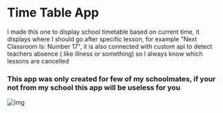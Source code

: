 # Time Table App
I made this one to display school timetable based on current time, it displays where I should go after specific lesson, for example "Next Classroom Is: Number 17", it is also connected with custom api to detect teachers absence ( like illness or something) so I always know which lessons are cancelled

### This app was only created for few of my schoolmates, if your not from my school this app will be useless for you

![img](https://i.imgur.com/lPbfIuv.png)
